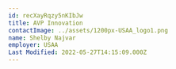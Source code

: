 ```yaml
---
id: recXayRqzy5nKIbJw
title: AVP Innovation
contactImage: ../assets/1200px-USAA_logo1.png
name: Shelby Najvar
employer: USAA
Last Modified: 2022-05-27T14:15:09.000Z
---
```

